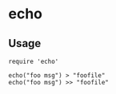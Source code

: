 # echo

## Usage

    require 'echo'

    echo("foo msg") > "foofile"
    echo("foo msg") >> "foofile"

